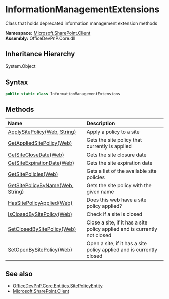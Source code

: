 # InformationManagementExtensions
Class that holds deprecated information management extension methods  

**Namespace:** [Microsoft.SharePoint.Client](Microsoft.SharePoint.Client.md)  
**Assembly:** OfficeDevPnP.Core.dll  
## Inheritance Hierarchy
System.Object  


## Syntax
```C#
public static class InformationManagementExtensions
```
## Methods
|**Name**|**Description**|
|:-----|:-----|
| [ApplySitePolicy(Web, String)](Microsoft.SharePoint.Client.InformationManagementExtensions.d9689755.md) | Apply a policy to a site
| [GetAppliedSitePolicy(Web)](Microsoft.SharePoint.Client.InformationManagementExtensions.d0d5e199.md) | Gets the site policy that currently is applied
| [GetSiteCloseDate(Web)](Microsoft.SharePoint.Client.InformationManagementExtensions.74d2d36f.md) | Gets the site closure date
| [GetSiteExpirationDate(Web)](Microsoft.SharePoint.Client.InformationManagementExtensions.3d89387f.md) | Gets the site expiration date
| [GetSitePolicies(Web)](Microsoft.SharePoint.Client.InformationManagementExtensions.92672537.md) | Gets a list of the available site policies
| [GetSitePolicyByName(Web, String)](Microsoft.SharePoint.Client.InformationManagementExtensions.67b35f97.md) | Gets the site policy with the given name
| [HasSitePolicyApplied(Web)](Microsoft.SharePoint.Client.InformationManagementExtensions.2f909725.md) | Does this web have a site policy applied?
| [IsClosedBySitePolicy(Web)](Microsoft.SharePoint.Client.InformationManagementExtensions.4e30e694.md) | Check if a site is closed
| [SetClosedBySitePolicy(Web)](Microsoft.SharePoint.Client.InformationManagementExtensions.54b583bd.md) | Close a site, if it has a site policy applied and is currently not closed
| [SetOpenBySitePolicy(Web)](Microsoft.SharePoint.Client.InformationManagementExtensions.5c8597df.md) | Open a site, if it has a site policy applied and is currently closed
## See also
- [OfficeDevPnP.Core.Entities.SitePolicyEntity](OfficeDevPnP.Core.Entities.SitePolicyEntity.md)
- [Microsoft.SharePoint.Client](Microsoft.SharePoint.Client.md)
